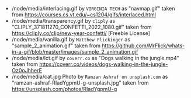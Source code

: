 - /node/media/interlacing.gif by `VIRGINIA TECH` as "navmap.gif" taken from https://courses.cs.vt.edu/~cs1204/gifs/interlaced.html
- /node/media/transparency.gif by `cliply` as "CLIPLY_371811270_CONFETTI_2022_1080.gif" taken from https://cliply.co/clip/new-year-confetti/ \[Freebie License\]
- /node/media/vanilla.gif by `Matthew Flickinger` as "sample_2_animation.gif" taken from https://github.com/MrFlick/whats-in-a-gif/blob/master/images/sample_2_animation.gif
- /node/media/lct.gif by `coverr.co` as "Dogs walking in the jungle.mp4" taken from https://coverr.co/videos/dogs-walking-in-the-jungle-Oz0oJhherE
- /node/media/cat.jpg Photo by `Ramzan Ashraf on unsplash.com` as "ramzan-ashraf-RIadYgpmU-g-unsplash.jpg" taken from https://unsplash.com/photos/RIadYgpmU-g
